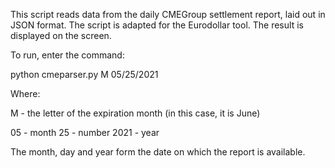 This script reads data from the daily CMEGroup settlement report, laid out in JSON format. The script is adapted for the Eurodollar tool. The result is displayed on the screen.

To run, enter the command:

python cmeparser.py M 05/25/2021

Where:

M - the letter of the expiration month (in this case, it is June)

05 - month
25 - number
2021 - year

The month, day and year form the date on which the report is available. 
